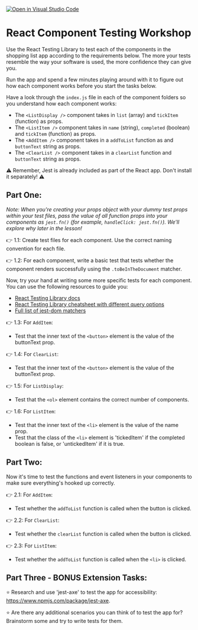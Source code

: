 [![Open in Visual Studio Code](https://classroom.github.com/assets/open-in-vscode-f059dc9a6f8d3a56e377f745f24479a46679e63a5d9fe6f495e02850cd0d8118.svg)](https://classroom.github.com/online_ide?assignment_repo_id=6693823&assignment_repo_type=AssignmentRepo)
# React Component Testing Workshop

Use the React Testing Library to test each of the components in the shopping list app according to the requirements below. The more your tests resemble the way your software is used, the more confidence they can give you.

Run the app and spend a few minutes playing around with it to figure out how each component works before you start the tasks below.

Have a look through the `index.js` file in each of the component folders so you understand how each component works:

- The `<ListDisplay />` component takes in `list` (array) and `tickItem` (function) as props.
- The `<ListItem />` component takes in `name` (string), `completed` (boolean) and `tickItem` (function) as props.
- The `<AddItem />` component takes in a `addToList` function as and `buttonText` string as props.
- The `<ClearList />` component takes in a `clearList` function and `buttonText` string as props.

⚠️ Remember, Jest is already included as part of the React app. Don't install it separately! ⚠️

## Part One:

_Note: When you're creating your props object with your dummy test props within your test files, pass the value of all function props into your components as `jest.fn()` (for example, `handleClick: jest.fn()`). We'll explore why later in the lesson!_

👉 1.1: Create test files for each component. Use the correct naming convention for each file.

👉 1.2: For each component, write a basic test that tests whether the component renders successfully using the `.toBeInTheDocument` matcher.

Now, try your hand at writing some more specific tests for each component. You can use the following resources to guide you:

- [React Testing Library docs](https://testing-library.com/docs/react-testing-library/intro/)
- [React Testing Library cheatsheet with different query options](https://testing-library.com/docs/react-testing-library/cheatsheet)
- [Full list of jest-dom matchers](https://github.com/testing-library/jest-dom)

👉 1.3: For `AddItem`:

- Test that the inner text of the `<button>` element is the value of the buttonText prop.

👉 1.4: For `ClearList`:

- Test that the inner text of the `<button>` element is the value of the buttonText prop.

👉 1.5: For `ListDisplay`:

- Test that the `<ol>` element contains the correct number of components.

👉 1.6: For `ListItem`:

- Test that the inner text of the `<li>` element is the value of the name prop.
- Test that the class of the `<li>` element is 'tickedItem' if the completed boolean is false, or 'untickedItem' if it is true.

## Part Two:

Now it's time to test the functions and event listeners in your components to make sure everything's hooked up correctly.

👉 2.1: For `AddItem`:

- Test whether the `addToList` function is called when the button is clicked.

👉 2.2: For `ClearList`:

- Test whether the `clearList` function is called when the button is clicked.

👉 2.3: For `ListItem`:

- Test whether the `addToList` function is called when the `<li>` is clicked.

## Part Three - BONUS Extension Tasks:

⭐ Research and use 'jest-axe' to test the app for accessibility: https://www.npmjs.com/package/jest-axe.

⭐ Are there any additional scenarios you can think of to test the app for? Brainstorm some and try to write tests for them.

